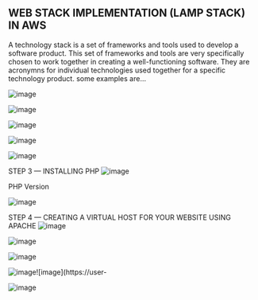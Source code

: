 
## WEB STACK IMPLEMENTATION (LAMP STACK) IN AWS

A technology stack is a set of frameworks and tools used to develop a software product. This set of frameworks and tools are very specifically chosen to work together in creating a well-functioning software. They are acronymns for individual technologies used together for a specific technology product. some examples are…

![image](https://user-images.githubusercontent.com/85379793/129578656-e12d303b-8c75-44b5-86a4-ad415b36a659.png)

![image](https://user-images.githubusercontent.com/85379793/129579050-09881fa2-c225-49fc-90ad-ef78350323bb.png)

![image](https://user-images.githubusercontent.com/85379793/129613237-446a33a4-1e80-4fbc-8b0b-f9926dee6eda.png)

![image](https://user-images.githubusercontent.com/85379793/129613861-45497b4b-e9b8-419e-adc0-5eb2d461d36c.png)

![image](https://user-images.githubusercontent.com/85379793/129636791-ef40ae27-0730-451d-a9ed-ca0ab9ce5aa1.png)

STEP 3 — INSTALLING PHP
![image](https://user-images.githubusercontent.com/85379793/129637539-0d626251-1756-4b59-9137-2bb658913396.png)

PHP Version

![image](https://user-images.githubusercontent.com/85379793/129637904-d76ef34b-5947-4dc0-bf34-bb8843b75b30.png)

STEP 4 — CREATING A VIRTUAL HOST FOR YOUR WEBSITE USING APACHE
![image](https://user-images.githubusercontent.com/85379793/129638485-d38f5abc-67bc-4211-97fb-f9c2ae49e84f.png)

![image](https://user-images.githubusercontent.com/85379793/129638687-73c5eb48-dfe2-4aa1-b1eb-092544bd167b.png)

![image](https://user-images.githubusercontent.com/85379793/129638799-e4980eaf-a3e5-4dcb-8ec8-7db26bb96958.png)

![image](https://user-images.githubusercontent.com/85379793/129639122-56cb209d-aa2f-40e8-bac8-39a9e806fd21.png)![image](https://user-

![image](https://user-images.githubusercontent.com/85379793/129639517-c09d2806-f065-4df0-b4c2-72edc2c1fadb.png)















